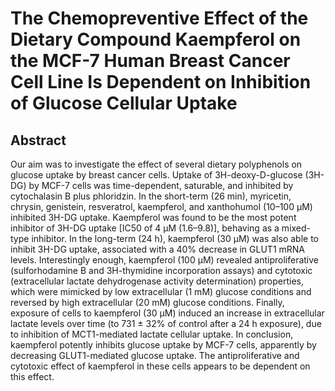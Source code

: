 # The Chemopreventive Effect of the Dietary Compound Kaempferol on the MCF-7 Human Breast Cancer Cell Line Is Dependent on Inhibition of Glucose Cellular Uptake

## Abstract

Our aim was to investigate the effect of several dietary polyphenols on glucose uptake by breast cancer cells. Uptake of 3H-deoxy-D-glucose (3H-DG) by MCF-7 cells was time-dependent, saturable, and inhibited by cytochalasin B plus phloridzin. In the short-term (26 min), myricetin, chrysin, genistein, resveratrol, kaempferol, and xanthohumol (10–100 µM) inhibited 3H-DG uptake. Kaempferol was found to be the most potent inhibitor of 3H-DG uptake [IC50 of 4 µM (1.6–9.8)], behaving as a mixed-type inhibitor. In the long-term (24 h), kaempferol (30 µM) was also able to inhibit 3H-DG uptake, associated with a 40% decrease in GLUT1 mRNA levels. Interestingly enough, kaempferol (100 µM) revealed antiproliferative (sulforhodamine B and 3H-thymidine incorporation assays) and cytotoxic (extracellular lactate dehydrogenase activity determination) properties, which were mimicked by low extracellular (1 mM) glucose conditions and reversed by high extracellular (20 mM) glucose conditions. Finally, exposure of cells to kaempferol (30 µM) induced an increase in extracellular lactate levels over time (to 731 ± 32% of control after a 24 h exposure), due to inhibition of MCT1-mediated lactate cellular uptake. In conclusion, kaempferol potently inhibits glucose uptake by MCF-7 cells, apparently by decreasing GLUT1-mediated glucose uptake. The antiproliferative and cytotoxic effect of kaempferol in these cells appears to be dependent on this effect.